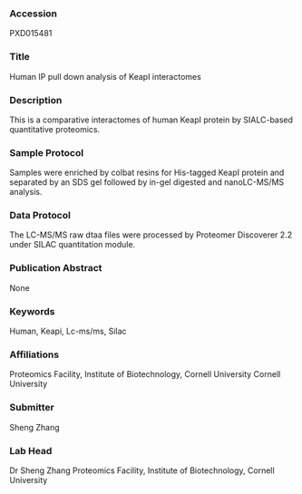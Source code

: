 ### Accession
PXD015481

### Title
Human IP pull down analysis of KeapI interactomes

### Description
This is a comparative interactomes of human KeapI protein by SIALC-based quantitative proteomics.

### Sample Protocol
Samples were enriched by colbat resins for His-tagged KeapI protein and separated by an SDS gel followed by in-gel digested and nanoLC-MS/MS analysis.

### Data Protocol
The LC-MS/MS raw dtaa files were processed by Proteomer Discoverer 2.2 under SILAC quantitation module.

### Publication Abstract
None

### Keywords
Human, Keapi, Lc-ms/ms, Silac

### Affiliations
Proteomics Facility, Institute of Biotechnology, Cornell University
Cornell University

### Submitter
Sheng Zhang

### Lab Head
Dr Sheng Zhang
Proteomics Facility, Institute of Biotechnology, Cornell University


